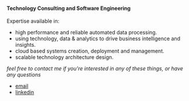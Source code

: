 #### Technology Consulting and Software Engineering

Expertise available in:
* high performance and reliable automated data processing.
* using technology, data & analytics to drive business intelligence and insights.
* cloud based systems creation, deployment and management.
* scalable technology architecture design.

_feel free to contact me if you're interested in any of these things, or have any questions_

* [email](info@labmarie.com)
* [linkedin](http://www.linkedin.com/in/ianjamesferguson)
 
